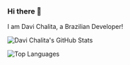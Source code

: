 ### Hi there 👋

<!--
**DaviChalita/DaviChalita** is a ✨ _special_ ✨ repository because its `README.md` (this file) appears on your GitHub profile. -->
I am Davi Chalita, a Brazilian Developer!

![Davi Chalita's GitHub Stats](https://github-readme-stats.vercel.app/api?username=DaviChalita&theme=nord&show_icons=true&count_private=true "Davi Chalita's GitHub Stats")

![Top Languages](https://github-readme-stats.vercel.app/api/top-langs/?username=DaviChalita&theme=nord&layout=compact&langs_count=8 "Davi Chalita's Top Languages Card")
<!-- 
Here are some ideas to get you started:

- 🔭 I’m currently working on ...
- 🌱 I’m currently learning ...
- 👯 I’m looking to collaborate on ...
- 🤔 I’m looking for help with ...
- 💬 Ask me about ...
- 📫 How to reach me: ...
- 😄 Pronouns: ...
- ⚡ Fun fact: ...
-->
